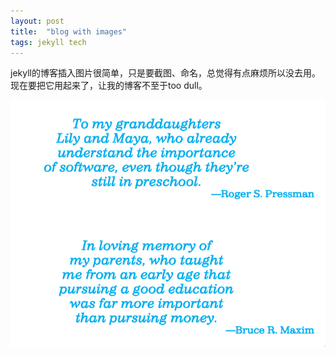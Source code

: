 ```yaml
---
layout: post
title:  "blog with images"
tags: jekyll tech
---
```


jekyll的博客插入图片很简单，只是要截图、命名，总觉得有点麻烦所以没去用。现在要把它用起来了，让我的博客不至于too dull。

![se](/assets/img/software-engineering.png)
